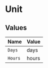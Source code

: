 # Unit


## Values

| Name    | Value   |
| ------- | ------- |
| `Days`  | days    |
| `Hours` | hours   |